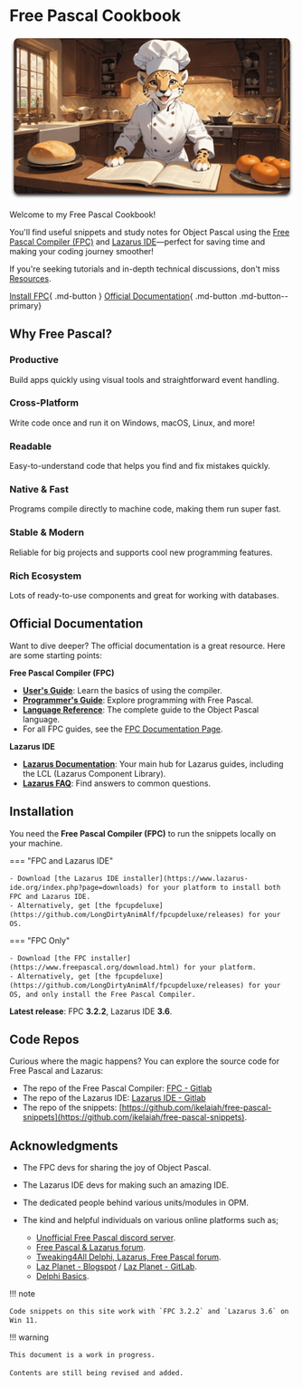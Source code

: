 # Free Pascal Cookbook

![Cooking](assets/home-min.png)

Welcome to my Free Pascal Cookbook!

You'll find useful snippets and study notes for Object Pascal using the [Free Pascal Compiler (FPC)](https://www.freepascal.org) and [Lazarus IDE](https://www.lazarus-ide.org)—perfect for saving time and making your coding journey smoother!

If you're seeking tutorials and in-depth technical discussions, don't miss [Resources](docs/resources/docs-sites.md). 



[Install FPC](#installation){ .md-button } [Official Documentation](#official-documentation){ .md-button .md-button--primary}


## Why Free Pascal?

<div class="container">
        <div class="card">
            <div class="card-content">
                <h3 class="card-title"><b>Productive</b></h3>
                <p class="card-description">Build apps quickly using visual tools and straightforward event handling.</p>
            </div>
        </div>
        <div class="card">
            <div class="card-content">
                <h3 class="card-title"><b>Cross-Platform</b></h3>
                <p class="card-description">Write code once and run it on Windows, macOS, Linux, and more!</p>
            </div>
        </div>
        <div class="card">
            <div class="card-content">
                <h3 class="card-title"><b>Readable</b></h3>
                <p class="card-description">Easy-to-understand code that helps you find and fix mistakes quickly.</p>
            </div>
        </div>
        <div class="card">
            <div class="card-content">
                <h3 class="card-title"><b>Native & Fast</b></h3>
                <p class="card-description">Programs compile directly to machine code, making them run super fast.</p>
            </div>
        </div>
        <div class="card">
            <div class="card-content">
                <h3 class="card-title"><b>Stable & Modern</b></h3>
                <p class="card-description">Reliable for big projects and supports cool new programming features.</p>
            </div>
        </div>
        <div class="card">
            <div class="card-content">
                <h3 class="card-title"><b>Rich Ecosystem</b></h3>
                <p class="card-description">Lots of ready-to-use components and great for working with databases.</p>
            </div>
        </div>
    </div>

## Official Documentation

Want to dive deeper? The official documentation is a great resource. Here are some starting points:

**Free Pascal Compiler (FPC)**

-   **[User's Guide](https://www.freepascal.org/docs-html/current/user/user.html)**: Learn the basics of using the compiler.
-   **[Programmer's Guide](https://www.freepascal.org/docs-html/current/prog/prog.html)**: Explore programming with Free Pascal.
-   **[Language Reference](https://www.freepascal.org/docs-html/current/ref/ref.html)**: The complete guide to the Object Pascal language.
-   For all FPC guides, see the [FPC Documentation Page](https://www.freepascal.org/docs.var).

**Lazarus IDE**

-   **[Lazarus Documentation](https://wiki.freepascal.org/Lazarus_Documentation)**: Your main hub for Lazarus guides, including the LCL (Lazarus Component Library).
-   **[Lazarus FAQ](https://wiki.freepascal.org/Lazarus_FAQ)**: Find answers to common questions.

## Installation

You need the **Free Pascal Compiler (FPC)** to run the snippets locally on your machine.

=== "FPC and Lazarus IDE" 

    - Download [the Lazarus IDE installer](https://www.lazarus-ide.org/index.php?page=downloads) for your platform to install both FPC and Lazarus IDE.
    - Alternatively, get [the fpcupdeluxe](https://github.com/LongDirtyAnimAlf/fpcupdeluxe/releases) for your OS.

=== "FPC Only"

    - Download [the FPC installer](https://www.freepascal.org/download.html) for your platform.
    - Alternatively, get [the fpcupdeluxe](https://github.com/LongDirtyAnimAlf/fpcupdeluxe/releases) for your OS, and only install the Free Pascal Compiler. 


**Latest release**: FPC **3.2.2**, Lazarus IDE **3.6**.

## Code Repos

Curious where the magic happens? You can explore the source code for Free Pascal and Lazarus:

- The repo of the Free Pascal Compiler: [FPC - Gitlab](https://gitlab.com/freepascal.org/fpc)
- The repo of the Lazarus IDE: [Lazarus IDE - Gitlab](https://gitlab.com/freepascal.org/lazarus)
- The repo of the snippets: [https://github.com/ikelaiah/free-pascal-snippets](https://github.com/ikelaiah/free-pascal-snippets).

## Acknowledgments

- The FPC devs for sharing the joy of Object Pascal.
- The Lazarus IDE devs for making such an amazing IDE.
- The dedicated people behind various units/modules in OPM.
- The kind and helpful individuals on various online platforms such as;

    - [Unofficial Free Pascal discord server](https://discord.com/channels/570025060312547359/570091337173696513).
    - [Free Pascal & Lazarus forum](https://forum.lazarus.freepascal.org/index.php).
    - [Tweaking4All Delphi, Lazarus, Free Pascal forum](https://www.tweaking4all.com/forum/delphi-lazarus-free-pascal/).
    - [Laz Planet - Blogspot](https://lazplanet.blogspot.com) / [Laz Planet - GitLab](https://lazplanet.gitlab.io).
    - [Delphi Basics](https://www.delphibasics.co.uk/index.html).

!!! note

    Code snippets on this site work with `FPC 3.2.2` and `Lazarus 3.6` on Win 11.

!!! warning

    This document is a work in progress. 
    
    Contents are still being revised and added.